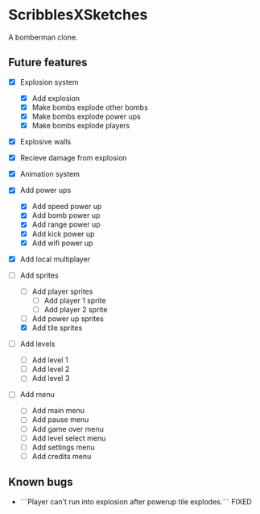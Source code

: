 # ScribblesXSketches

A bomberman clone.

## Future features

- [x] Explosion system <!-- Binder -->

  - [x] Add explosion
  - [x] Make bombs explode other bombs
  - [x] Make bombs explode power ups
  - [x] Make bombs explode players

- [x] Explosive walls <!-- Binder -->

- [x] Recieve damage from explosion <!-- Binder -->

- [x] Animation system <!-- Binder -->

- [x] Add power ups <!-- Marcelo -->

  - [x] Add speed power up <!-- Marcelo -->
  - [x] Add bomb power up <!-- Marcelo -->
  - [x] Add range power up <!-- Binder -->
  - [x] Add kick power up
  - [x] Add wifi power up

- [x] Add local multiplayer

- [ ] Add sprites

  - [ ] Add player sprites
    - [ ] Add player 1 sprite
    - [ ] Add player 2 sprite
  - [ ] Add power up sprites
  - [x] Add tile sprites

- [ ] Add levels

  - [ ] Add level 1
  - [ ] Add level 2
  - [ ] Add level 3

- [ ] Add menu
  - [ ] Add main menu
  - [ ] Add pause menu
  - [ ] Add game over menu
  - [ ] Add level select menu
  - [ ] Add settings menu
  - [ ] Add credits menu

## Known bugs

- ˜˜Player can't run into explosion after powerup tile explodes.˜˜ FIXED
